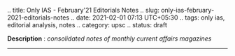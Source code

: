 .. title: Only IAS - February'21 Editorials Notes
.. slug: only-ias-february-2021-editorials-notes
.. date: 2021-02-01 07:13 UTC+05:30
.. tags: only ias, editorial analysis, notes
.. category: upsc
.. status: draft

**Description** : *consolidated notes of monthly current affairs magazines*

***
<!-- TEASER_END -->